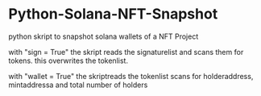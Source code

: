 # Python-Solana-NFT-Snapshot
python skript to snapshot solana wallets of a NFT Project

with "sign = True" the skript reads the signaturelist and scans them for tokens.
this overwrites the tokenlist.

with "wallet = True" the skriptreads the tokenlist scans for holderaddress, mintaddressa and total number of holders 